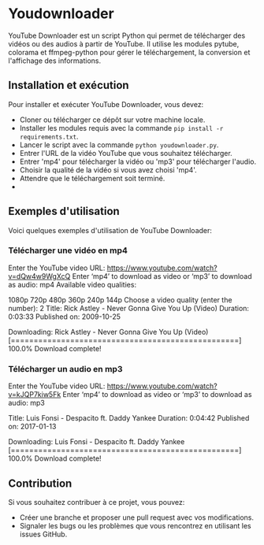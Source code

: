 # Youdownloader
YouTube Downloader est un script Python qui permet de télécharger des vidéos ou des audios à partir de YouTube. Il utilise les modules pytube, colorama et ffmpeg-python pour gérer le téléchargement, la conversion et l'affichage des informations.

## Installation et exécution

Pour installer et exécuter YouTube Downloader, vous devez:

- Cloner ou télécharger ce dépôt sur votre machine locale.
- Installer les modules requis avec la commande `pip install -r requirements.txt`.
- Lancer le script avec la commande `python youdownloader.py`.
- Entrer l'URL de la vidéo YouTube que vous souhaitez télécharger.
- Entrer 'mp4' pour télécharger la vidéo ou 'mp3' pour télécharger l'audio.
- Choisir la qualité de la vidéo si vous avez choisi 'mp4'.
- Attendre que le téléchargement soit terminé.
- 
## Exemples d'utilisation

Voici quelques exemples d'utilisation de YouTube Downloader:

### Télécharger une vidéo en mp4

Enter the YouTube video URL: https://www.youtube.com/watch?v=dQw4w9WgXcQ Enter ‘mp4’ to download as video or ‘mp3’ to download as audio: mp4 Available video qualities:

1080p
720p
480p
360p
240p
144p Choose a video quality (enter the number): 2
Title: Rick Astley - Never Gonna Give You Up (Video) Duration: 0:03:33 Published on: 2009-10-25

Downloading: Rick Astley - Never Gonna Give You Up (Video) [==================================================] 100.0% Download complete!

### Télécharger un audio en mp3
Enter the YouTube video URL: https://www.youtube.com/watch?v=kJQP7kiw5Fk Enter ‘mp4’ to download as video or ‘mp3’ to download as audio: mp3

Title: Luis Fonsi - Despacito ft. Daddy Yankee Duration: 0:04:42 Published on: 2017-01-13

Downloading: Luis Fonsi - Despacito ft. Daddy Yankee [==================================================] 100.0% Download complete!

## Contribution

Si vous souhaitez contribuer à ce projet, vous pouvez:

- Créer une branche et proposer une pull request avec vos modifications.
- Signaler les bugs ou les problèmes que vous rencontrez en utilisant les issues GitHub.



